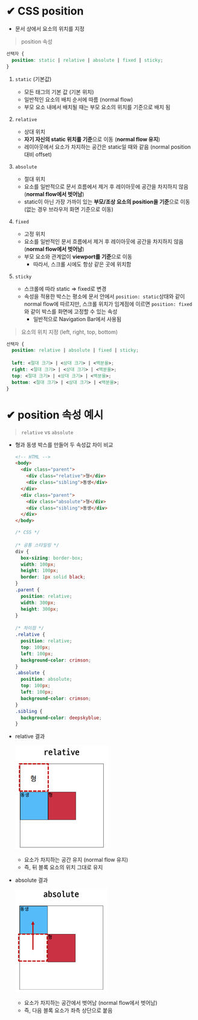 # ✔ CSS position
- 문서 상에서 요소의 위치를 지정

> position 속성

```css
선택자 {
  position: static | relative | absolute | fixed | sticky;
}
```

1. `static` (기본값)
  
   - 모든 태그의 기본 값 (기본 위치)
   - 일반적인 요소의 배치 순서에 따름 (normal flow)
   - 부모 요소 내에서 배치될 때는 부모 요소의 위치를 기준으로 배치 됨

2. `relative`
   
   - 상대 위치
   - **자기 자신의 static 위치를 기준**으로 이동 (**normal flow 유지**)
   - 레이아웃에서 요소가 차지하는 공간은 static일 때와 같음 (normal position 대비 offset)

3. `absolute`

   - 절대 위치
   - 요소를 일반적으로 문서 흐름에서 제거 후 레이아웃에 공간을 차지하지 않음 (**normal flow에서 벗어남**)
   - static이 아닌 가장 가까이 있는 **부모/조상 요소의 position을 기준**으로 이동 (없는 경우 브라우저 화면 기준으로 이동)

4. `fixed`
   
   - 고정 위치
   - 요소를 일반적인 문서 흐름에서 제거 후 레이아웃에 공간을 차지하지 않음 (**normal flow에서 벗어남**)
   - 부모 요소와 관계없이 **viewport를 기준**으로 이동
     - 따라서, 스크롤 시에도 항상 같은 곳에 위치함

5. `sticky`

   - 스크롤에 따라 static ⇒ fixed로 변경
   - 속성을 적용한 박스는 평소에 문서 안에서 `position: static`상태와 같이 normal flow에 따르지만, 스크롤 위치가 임계점에 이르면 `position: fixed`와 같이 박스를 화면에 고정할 수 있는 속성
     - 일반적으로 Navigation Bar에서 사용됨

> 요소의 위치 지정 (left, right, top, bottom)

```css
선택자 {
  position: relative | absolute | fixed | sticky;

  left: <절대 크기> | <상대 크기> | <백분율>;
  right: <절대 크기> | <상대 크기> | <백분율>;
  top: <절대 크기> | <상대 크기> | <백분율>;
  bottom: <절대 크기> | <상대 크기> | <백분율>;
}
```


# ✔ position 속성 예시

> `relative` vs `absolute`

- 형과 동생 박스를 만들어 두 속성값 차이 비교
  
  ```html
  <!-- HTML -->
  <body>
    <div class="parent">
      <div class="relative">형</div>
      <div class="sibling">동생</div>
    </div>
    <div class="parent">
      <div class="absolute">형</div>
      <div class="sibling">동생</div>
    </div>
  </body>
  ```

  ```css
  /* CSS */

  /* 공통 스타일링 */
  div {
    box-sizing: border-box;
    width: 100px;
    height: 100px;
    border: 1px solid black;
  }
  .parent {
    position: relative;
    width: 300px;
    height: 300px;
  }

  /* 차이점 */
  .relative {
    position: relative;
    top: 100px;
    left: 100px;
    background-color: crimson;
  }
  .absolute {
    position: absolute;
    top: 100px;
    left: 100px;
    background-color: crimson;
  }
  .sibling {
    background-color: deepskyblue;
  }
  ```

- relative 결과
  
  ![relative 결과 이미지](image/relative_img.png)

  - 요소가 차지하는 공간 유지 (normal flow 유지)
  - 즉, 뒤 블록 요소의 위치 그대로 유지

- absolute 결과

  ![absolute 결과 이미지](image/absolute_img.png)

  - 요소가 차지하는 공간에서 벗어남 (normal flow에서 벗어남)
  - 즉, 다음 블록 요소가 좌측 상단으로 붙음
